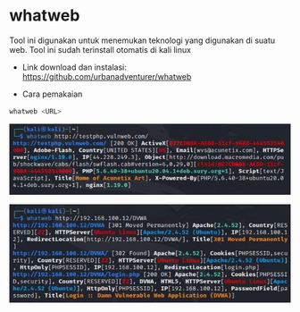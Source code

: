 # whatweb
Tool ini digunakan untuk menemukan teknologi yang digunakan di suatu web. Tool ini sudah terinstall otomatis di kali linux

- Link download dan instalasi: https://github.com/urbanadventurer/whatweb

- Cara pemakaian
```sh
whatweb <URL>
```

![alt text](https://github.com/rahardian-dwi-saputra/bugbounty-tools/blob/main/assets/whatweb/ww%201.JPG)

![alt text](https://github.com/rahardian-dwi-saputra/bugbounty-tools/blob/main/assets/whatweb/ww%202.JPG)